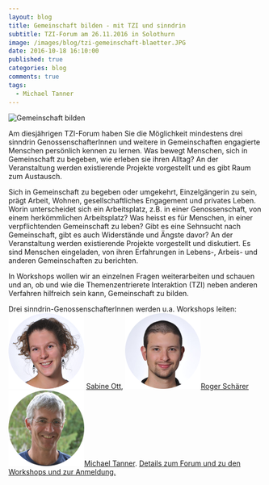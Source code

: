 ```yaml
---
layout: blog
title: Gemeinschaft bilden - mit TZI und sinndrin
subtitle: TZI-Forum am 26.11.2016 in Solothurn
image: /images/blog/tzi-gemeinschaft-blaetter.JPG
date: 2016-10-18 16:10:00
published: true
categories: blog
comments: true
tags:
  - Michael Tanner
---
```


<img class="leadimage right" width="350" title="Gemeinschaft bilden" src="tzi-gemeinschaft-blaetter.JPG"> 

Am diesjährigen TZI-Forum haben Sie die Möglichkeit mindestens drei sinndrin GenossenschafterInnen und weitere in Gemeinschaften engagierte Menschen persönlich kennen zu lernen. Was bewegt Menschen, sich in Gemeinschaft zu begeben, wie erleben sie ihren Alltag? An der Veranstaltung werden existierende Projekte vorgestellt und es gibt Raum zum Austausch.

Sich in Gemeinschaft zu begeben oder umgekehrt, Einzelgängerin zu sein, prägt Arbeit, Wohnen, gesellschaftliches Engagement und privates Leben. Worin unterscheidet sich ein Arbeitsplatz, z.B. in einer Genossenschaft, von einem herkömmlichen Arbeitsplatz? Was heisst es für Menschen, in einer verpflichtenden Gemeinschaft zu leben? Gibt es eine Sehnsucht nach Gemeinschaft, gibt es auch Widerstände und Ängste davor? An der Veranstaltung werden existierende Projekte vorgestellt und diskutiert. Es sind Menschen eingeladen, von ihren Erfahrungen in Lebens-, Arbeis- und anderen Gemeinschaften zu berichten.

In Workshops wollen wir an einzelnen Fragen weiterarbeiten und schauen und an, ob und wie die Themenzentrierete Interaktion (TZI) neben anderen Verfahren hilfreich sein kann, Gemeinschaft zu bilden.

Drei sinndrin-GenossenschafterInnen werden u.a. Workshops leiten: 
<img class="leadimage left" width="150" title="Sabine Ott" src="/images/ueber-uns/team/sabine.png"> [Sabine Ott](http://www.sinndrin.ch/ueber-uns/team/sabine-ott/ "Curriculum Sabine Ott"), 
<img class="leadimage left" width="150" title="Roger Schärer" src="/images/ueber-uns/team/roger.png">[Roger Schärer](http://www.sinndrin.ch/roger "Curriculum Roger Schärer")
<img class="leadimage left" width="150" title="Michael Tanner" src="/images/ueber-uns/team/michael.png">[Michael Tanner](http://www.sinndrin.ch/michael "Curriculum Michael Tanner"). [Details zum Forum und zu den Workshops und zur Anmeldung.](http://www.tzi.ch/angebote/tzi-forum-2016/ "TZI-Forum 2016")
